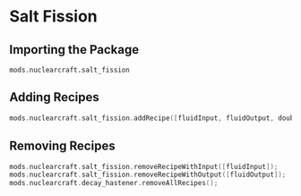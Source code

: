 # Salt Fission

## Importing the Package
`mods.nuclearcraft.salt_fission`

## Adding Recipes
```kotlin
mods.nuclearcraft.salt_fission.addRecipe([fluidInput, fluidOutput, double baseTime, double basePower, @Optional double processRadiation]);
```

## Removing Recipes
```kotlin
mods.nuclearcraft.salt_fission.removeRecipeWithInput([fluidInput]);
mods.nuclearcraft.salt_fission.removeRecipeWithOutput([fluidOutput]);
mods.nuclearcraft.decay_hastener.removeAllRecipes();
```